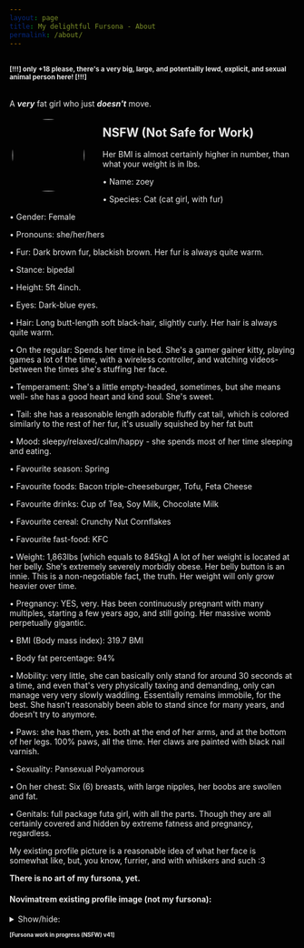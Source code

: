 ```yaml
---
layout: page
title: My delightful Fursona - About
permalink: /about/
---
```


<style>
html {
  filter: invert(1.0);
}
body {
  filter: invert(0.0);
}
img {
  filter: invert(1.0);
}
pre {
  filter: invert(1.0);
}
iframe {
  filter: invert(1.0);
}
</style>
<br>
<sup><b>[!!!] only +18 please, there's a very big, large, and potentailly lewd, explicit, and sexual animal person here! [!!!]</b></sup>
<br><br>

A <b><i>very</i></b> fat girl who just <b><i>doesn't</i></b> move.<br>

<span title="Click to open in new tab"><a target="_blank" href="https://www.deviantart.com/novimatrem/art/New-profile-picture-July-2023-973063775"><img style="width:auto; height:127px; border-radius: 84px; float:left; padding: 0px; margin:5px; margin-right:32px;" src="https://novimatrem.gitlab.io/blog/123_pfpjuly2023.png" alt=""></a></span>

## NSFW (Not Safe for Work)


Her BMI is almost certainly higher in number, than what your weight is in lbs.

• Name: zoey

• Species: Cat (cat girl, with fur)

• Gender: Female

• Pronouns: she/her/hers

• Fur: Dark brown fur, blackish brown. Her fur is always quite warm.

• Stance: bipedal

• Height: 5ft 4inch.

• Eyes: Dark-blue eyes.

• Hair: Long butt-length soft black-hair, slightly curly. Her hair is always quite warm.

• On the regular: Spends her time in bed. She's a gamer gainer kitty, playing games a lot of the time, with a wireless controller, and watching videos- between the times she's stuffing her face.

• Temperament: She's a little empty-headed, sometimes, but she means well- she has a good heart and kind soul. She's sweet.

• Tail: she has a reasonable length adorable fluffy cat tail, which is colored similarly to the rest of her fur, it's usually squished by her fat butt

• Mood: sleepy/relaxed/calm/happy - she spends most of her time sleeping and eating.

• Favourite season: Spring

• Favourite foods: Bacon triple-cheeseburger, Tofu, Feta Cheese

• Favourite drinks: Cup of Tea, Soy Milk, Chocolate Milk

• Favourite cereal: Crunchy Nut Cornflakes

• Favourite fast-food: KFC

• Weight: 1,863lbs [which equals to 845kg] A lot of her weight is located at her belly. She's extremely severely morbidly obese. Her belly button is an innie. This is a non-negotiable fact, the truth. Her weight will only grow heavier over time.

• Pregnancy: YES, very. Has been continuously pregnant with many multiples, starting a few years ago, and still going. Her massive womb perpetually gigantic.

• BMI (Body mass index): 319.7 BMI

• Body fat percentage: 94%

• Mobility: very little, she can basically only stand for around 30 seconds at a time, and even that's very physically taxing and demanding, only can manage very very slowly waddling. Essentially remains immobile, for the best. She hasn't reasonably been able to stand since for many years, and doesn't try to anymore.

• Paws: she has them, yes. both at the end of her arms, and at the bottom of her legs. 100% paws, all the time. Her claws are painted with black nail varnish.

• Sexuality: Pansexual Polyamorous

• On her chest: Six (6) breasts, with large nipples, her boobs are swollen and fat.

• Genitals: full package futa girl, with all the parts. Though they are all certainly covered and hidden by extreme fatness and pregnancy, regardless.

My existing profile picture is a reasonable idea of what her face is somewhat like, but, you know, furrier, and with whiskers and such :3

**There is no art of my fursona, yet.**

#### Novimatrem existing profile image (not my fursona):
<details>
    <summary>Show/hide:</summary>
    <img src="https://novimatrem.uk/assets/images/avatar/novi-pfp-max-resolution.png" style="width:70%; height:auto;">
</details>

<sup><sub><b>[Fursona work in progress (NSFW) v41]</b></sub></sup>



